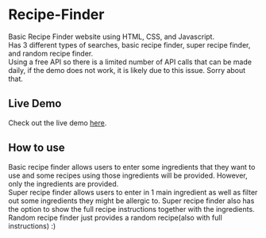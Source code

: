 # Recipe-Finder

Basic Recipe Finder website using HTML, CSS, and Javascript.  
Has 3 different types of searches, basic recipe finder, super recipe finder, and random recipe finder.  
Using a free API so there is a limited number of API calls that can be made daily, if the demo does not work, it is likely due to this issue. Sorry about that.


## Live Demo
Check out the live demo [here](https://ryanthec.github.io/Recipe-Finder/).

## How to use
Basic recipe finder allows users to enter some ingredients that they want to use and some recipes using those ingredients will be provided. However, only the ingredients are provided.  
Super recipe finder allows users to enter in 1 main ingredient as well as filter out some ingredients they might be allergic to. Super recipe finder also has the option to show the full recipe instructions together with the ingredients.  
Random recipe finder just provides a random recipe(also with full instructions) :)  
